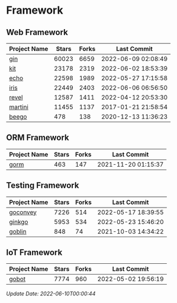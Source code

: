 # Framework

## Web Framework
| Project Name | Stars | Forks | Last Commit |
| ------------ | ----- | ----- | ----------- |
| [gin](https://github.com/gin-gonic/gin) | 60023 | 6659 | 2022-06-09 02:08:49 |
| [kit](https://github.com/go-kit/kit) | 23178 | 2319 | 2022-06-02 18:53:39 |
| [echo](https://github.com/labstack/echo) | 22598 | 1989 | 2022-05-27 17:15:58 |
| [iris](https://github.com/kataras/iris) | 22449 | 2403 | 2022-06-06 06:56:50 |
| [revel](https://github.com/revel/revel) | 12587 | 1411 | 2022-04-12 20:53:30 |
| [martini](https://github.com/go-martini/martini) | 11455 | 1137 | 2017-01-21 21:58:54 |
| [beego](https://github.com/astaxie/beego) | 478 | 138 | 2020-12-13 11:36:23 |

## ORM Framework
| Project Name | Stars | Forks | Last Commit |
| ------------ | ----- | ----- | ----------- |
| [gorm](https://github.com/jinzhu/gorm) | 463 | 147 | 2021-11-20 01:15:37 |

## Testing Framework
| Project Name | Stars | Forks | Last Commit |
| ------------ | ----- | ----- | ----------- |
| [goconvey](https://github.com/smartystreets/goconvey) | 7226 | 514 | 2022-05-17 18:39:55 |
| [ginkgo](https://github.com/onsi/ginkgo) | 5953 | 534 | 2022-05-23 15:46:20 |
| [goblin](https://github.com/franela/goblin) | 848 | 74 | 2021-10-03 14:34:22 |

## IoT Framework
| Project Name | Stars | Forks | Last Commit |
| ------------ | ----- | ----- | ----------- |
| [gobot](https://github.com/hybridgroup/gobot) | 7774 | 960 | 2022-05-02 19:56:19 |

*Update Date: 2022-06-10T00:00:44*